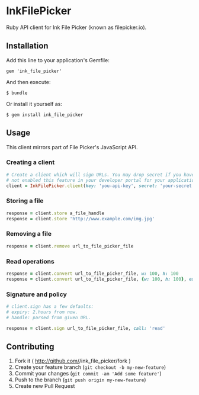 # InkFilePicker

Ruby API client for Ink File Picker (known as filepicker.io).

## Installation

Add this line to your application's Gemfile:

    gem 'ink_file_picker'

And then execute:

    $ bundle

Or install it yourself as:

    $ gem install ink_file_picker

## Usage


This client mirrors part of File Picker's JavaScript API.

### Creating a client

```ruby
# Create a client which will sign URLs. You may drop secret if you have
# not enabled this feature in your developer portal for your application.
client = InkFilePicker.client(key: 'you-api-key', secret: 'your-secret')
```

### Storing a file
```ruby
response = client.store a_file_handle
response = client.store 'http://www.example.com/img.jpg'
```

### Removing a file
```ruby
response = client.remove url_to_file_picker_file
```

### Read operations
```ruby
response = client.convert url_to_file_picker_file, w: 100, h: 100
response = client.convert url_to_file_picker_file, {w: 100, h: 100}, expiry: 10.minutes.from_now.to_i
```

### Signature and policy
```ruby
# client.sign has a few defaults:
# expiry: 2.hours from now.
# handle: parsed from given URL.

response = client.sign url_to_file_picker_file, call: 'read'
```


## Contributing

1. Fork it ( http://github.com/<my-github-username>/ink_file_picker/fork )
2. Create your feature branch (`git checkout -b my-new-feature`)
3. Commit your changes (`git commit -am 'Add some feature'`)
4. Push to the branch (`git push origin my-new-feature`)
5. Create new Pull Request
